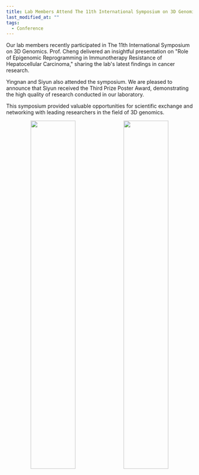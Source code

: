```yaml
---
title: Lab Members Attend The 11th International Symposium on 3D Genomics
last_modified_at: ""
tags: 
  - Conference
---
```


Our lab members recently participated in The 11th International Symposium on 3D Genomics. Prof. Cheng delivered an insightful presentation on "Role of Epigenomic Reprogramming in Immunotherapy Resistance of Hepatocellular Carcinoma," sharing the lab's latest findings in cancer research.

Yingnan and Siyun also attended the symposium. We are pleased to announce that Siyun received the Third Prize Poster Award, demonstrating the high quality of research conducted in our laboratory.

This symposium provided valuable opportunities for scientific exchange and networking with leading researchers in the field of 3D genomics.

<p align="center" width="95%">
    <img width="49%" src="https://github.com/user-attachments/assets/036ebd48-ce8a-4afd-8009-b78a960cc4ea">
    <img width="49%" src="https://github.com/user-attachments/assets/23065250-0cf2-4b55-90f6-3456456179b5">
</p>